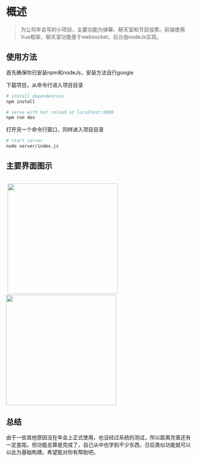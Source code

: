 # 概述

> 为公司年会写的小项目，主要功能为弹幕、聊天室和节目投票。前端使用Vue框架，聊天室功能基于websocket，后台由nodeJs实现。

## 使用方法

首先确保你已安装npm和nodeJs，安装方法自行google

下载项目，从命令行进入项目目录
``` bash
# install dependencies
npm install

# serve with hot reload at localhost:8080
npm run dev
```

打开另一个命令行窗口，同样进入项目目录
``` bash
# start server
node server/index.js
```

## 主要界面图示
<br/>
<img height='300px' width='auto' style='display:inline' src='https://github.com/soggotheslitherer/cls-annual-meeting/blob/master/static/danmu.png'/>
<img height='300px' width='auto' style='display:inline' src='https://github.com/soggotheslitherer/cls-annual-meeting/blob/master/static/chat.png'/>
<img height='300px' width='auto' style='display:inline' src='https://github.com/soggotheslitherer/cls-annual-meeting/blob/master/static/vote.png'/>

## 总结

由于一些其他原因没在年会上正式使用，也没经过系统的测试，所以距离完善还有一定差距。但功能总算是完成了，自己从中也学到不少东西，日后类似功能就可以以此为基础构建。希望能对你有帮助吧。
